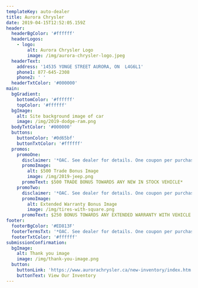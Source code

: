 ```yaml
---
templateKey: auto-dealer
title: Aurora Chrysler
date: 2019-04-15T12:52:05.159Z
header:
  headerBgColor: '#ffffff'
  headerLogos:
    - logo:
        alt: Aurora Chrysler Logo
        image: /img/aurora-chrysler-logo.jpeg
  headerText:
    address: '14535 YONGE STREET AURORA, ON  L4G6L1'
    phone1: 877-645-2308
    phone2: ' '
  headerTxtColor: '#000000'
main:
  bgGradient:
    bottomColor: '#ffffff'
    topColor: '#ffffff'
  bgImage:
    alt: Site background image of car
    image: /img/2019-dodge-ram.png
  bodyTxtColor: '#000000'
  buttons:
    buttonColor: '#0d65bf'
    buttonTxtColor: '#ffffff'
  promos:
    promoOne:
      disclaimer: '*OAC. See dealer for details. One coupon per purchase.'
      promoImage:
        alt: $500 Trade Bonus Image
        image: /img/2019-jeep.png
      promoText: $500 TRADE BONUS TOWARDS ANY NEW IN STOCK VEHICLE*
    promoTwo:
      disclaimer: '*OAC. See dealer for details. One coupon per purchase.'
      promoImage:
        alt: Extended Warranty Bonus Image
        image: /img/tires-with-square.png
      promoText: $250 BONUS TOWARDS ANY EXTENDED WARRANTY WITH VEHICLE PURCHASE*
footer:
  footerBgColor: '#ED813F'
  footerTermsTxt: '*OAC. See dealer for details. One coupon per purchase.'
  footerTxtColor: '#ffffff'
submissionConfirmation:
  bgImage:
    alt: Thank you image
    image: /img/thank-you-image.png
  button:
    buttonLink: 'https://www.aurorachrysler.ca/new-inventory/index.htm'
    buttonText: View Our Inventory
---
```


